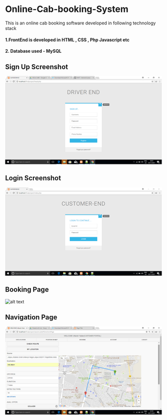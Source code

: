 # Online-Cab-booking-System

This is an online cab booking software developed in following technology stack 

#### 1.FrontEnd is developed in  HTML , CSS , Php Javascript etc
#### 2. Database used - MySQL


## Sign Up Screenshot

![alt text](https://github.com/utkarshyadav46/Online-Cab-booking-System/blob/master/CAB%20BOOKING%20PROECT%20(DBMS)/CAB%20BOOKING%20PROECT%20(DBMS)/Screenshot%20(10).png?raw=true)



## Login Screenshot

![alt text](https://github.com/utkarshyadav46/Online-Cab-booking-System/blob/master/CAB%20BOOKING%20PROECT%20(DBMS)/CAB%20BOOKING%20PROECT%20(DBMS)/Screenshot%20(4).png?raw=true)


## Booking Page

![alt text](https://github.com/utkarshyadav46/Online-Cab-booking-System/blob/master/CAB%20BOOKING%20PROECT%20(DBMS)/CAB%20BOOKING%20PROECT%20(DBMS)/Screenshot%20(11).png?raw=true)


## Navigation Page

![alt text](https://github.com/utkarshyadav46/Online-Cab-booking-System/blob/master/CAB%20BOOKING%20PROECT%20(DBMS)/CAB%20BOOKING%20PROECT%20(DBMS)/Screenshot%20(16).png?raw=true)
